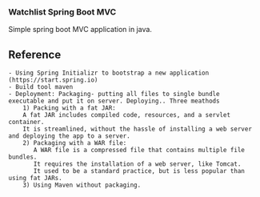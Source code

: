 ### Watchlist Spring Boot MVC
Simple spring boot MVC application in java.

## Reference
    - Using Spring Initializr to bootstrap a new application (https://start.spring.io)
    - Build tool maven
    - Deployment: Packaging- putting all files to single bundle  executable and put it on server. Deploying.. Three meathods
        1) Packing with a fat JAR:
        A fat JAR includes compiled code, resources, and a servlet container.
        It is streamlined, without the hassle of installing a web server and deploying the app to a server. 
        2) Packaging with a WAR file:
           A WAR file is a compressed file that contains multiple file bundles.
           It requires the installation of a web server, like Tomcat. 
           It used to be a standard practice, but is less popular than using fat JARs. 
        3) Using Maven without packaging.